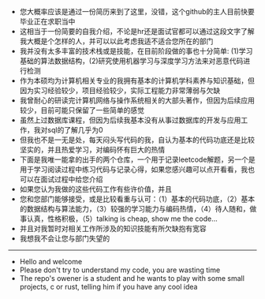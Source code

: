 - 您大概率应该是通过一份简历来到了这里，没错，这个github的主人目前快要毕业正在求职当中
- 这相当于一份简要的自我介绍，不论是hr还是面试官都可以通过这段文字了解我大概是个怎样的人，并可以以此考虑我适不适合您所在的部门
- 我并没有太多丰富的技术栈或是技能，在目前阶段做的事也十分简单: (1)学习基础的算法数据结构，(2)研究使用机器学习与深度学习方法来对恶意代码进行检测
- 作为本硕均为计算机相关专业的我拥有基本的计算机学科素养与知识基础，但因为实习经验较少，项目经验较少，实际工程能力非常薄弱与欠缺
- 我曾耐心的研读完计算机网络与操作系统相关的大部头著作，但因为后续应用较少，目前可能只保留了一些简单的感觉
- 虽然上过数据库课程，但因为后续我基本没有从事过数据库的开发与应用工作，我对sql的了解几乎为0
- 但我也不是一无是处，每天闷头写代码的我，自认为基本的代码功底还是比较坚实的，并且热爱学习，对编码怀有巨大的热情
- 下面是我唯一能拿的出手的两个仓库，一个用于记录leetcode解题，另一个是用于学习阅读过程中练习代码与记录心得，如果您感兴趣可以点开看看，我也可以在面试过程中给您介绍
- 如果您认为我做的这些代码工作有些许价值，并且
- 您和您部门能够接受，或是比较看重与认可：（1）基本的代码功底，（2）基本的数据结构与算法能力，（3）较强的学习能力与编码热情，（4）待人随和，做事认真，性格积极，（5）talking is cheap, show me the code...
- 并且对我暂时对相关工作所涉及的知识技能有所欠缺抱有宽容
- 我想我不会让您与部门失望的

---
- Hello and welcome
- Please don't try to understand my code, you are wasting time
- The repo's owener is a student and he wants to play with some small projects, c or rust, telling him if you have any cool idea
